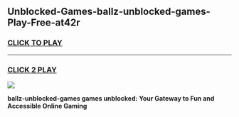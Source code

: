 
## Unblocked-Games-ballz-unblocked-games-Play-Free-at42r
<h3>
<a href="https://premium76.site?title=ballz-unblocked-games&ref=18A">CLICK TO PLAY</a></h3>
<hr>

<h3>
<a href="https://premium76.site?title=ballz-unblocked-games&ref=18A">CLICK 2 PLAY</a>
  
</h3>

<a href="https://premium76.site?title=ballz-unblocked-games&ref=18A"><img src="https://clearcache.store/games.png"></a>


**ballz-unblocked-games games unblocked: Your Gateway to Fun and Accessible Online Gaming**
